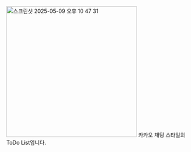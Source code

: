 <img width="344" alt="스크린샷 2025-05-09 오후 10 47 31" src="https://github.com/user-attachments/assets/0eeaa207-4f06-4f43-9030-72ea7242dc39" />
카카오 채팅 스타일의 ToDo List입니다.
